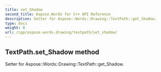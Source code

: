 ```yaml
---
title: set_Shadow
second_title: Aspose.Words for C++ API Reference
description: Setter for Aspose::Words::Drawing::TextPath::get_Shadow. 
type: docs
weight: 0
url: /cpp/aspose.words.drawing/textpath/set_shadow/
---
```

## TextPath.set_Shadow method


Setter for Aspose::Words::Drawing::TextPath::get_Shadow. 

